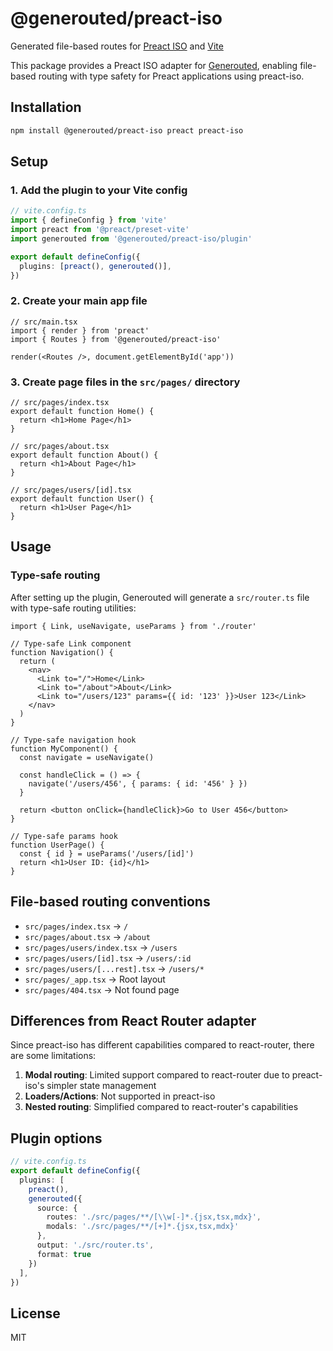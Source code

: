 # @generouted/preact-iso

Generated file-based routes for [Preact ISO](https://github.com/preactjs/preact-iso) and [Vite](https://vitejs.dev/)

This package provides a Preact ISO adapter for [Generouted](https://github.com/oedotme/generouted), enabling file-based routing with type safety for Preact applications using preact-iso.

## Installation

```bash
npm install @generouted/preact-iso preact preact-iso
```

## Setup

### 1. Add the plugin to your Vite config

```ts
// vite.config.ts
import { defineConfig } from 'vite'
import preact from '@preact/preset-vite'
import generouted from '@generouted/preact-iso/plugin'

export default defineConfig({
  plugins: [preact(), generouted()],
})
```

### 2. Create your main app file

```tsx
// src/main.tsx
import { render } from 'preact'
import { Routes } from '@generouted/preact-iso'

render(<Routes />, document.getElementById('app'))
```

### 3. Create page files in the `src/pages/` directory

```tsx
// src/pages/index.tsx
export default function Home() {
  return <h1>Home Page</h1>
}

// src/pages/about.tsx
export default function About() {
  return <h1>About Page</h1>
}

// src/pages/users/[id].tsx
export default function User() {
  return <h1>User Page</h1>
}
```

## Usage

### Type-safe routing

After setting up the plugin, Generouted will generate a `src/router.ts` file with type-safe routing utilities:

```tsx
import { Link, useNavigate, useParams } from './router'

// Type-safe Link component
function Navigation() {
  return (
    <nav>
      <Link to="/">Home</Link>
      <Link to="/about">About</Link>
      <Link to="/users/123" params={{ id: '123' }}>User 123</Link>
    </nav>
  )
}

// Type-safe navigation hook
function MyComponent() {
  const navigate = useNavigate()
  
  const handleClick = () => {
    navigate('/users/456', { params: { id: '456' } })
  }
  
  return <button onClick={handleClick}>Go to User 456</button>
}

// Type-safe params hook
function UserPage() {
  const { id } = useParams('/users/[id]')
  return <h1>User ID: {id}</h1>
}
```

## File-based routing conventions

- `src/pages/index.tsx` → `/`
- `src/pages/about.tsx` → `/about`
- `src/pages/users/index.tsx` → `/users`
- `src/pages/users/[id].tsx` → `/users/:id`
- `src/pages/users/[...rest].tsx` → `/users/*`
- `src/pages/_app.tsx` → Root layout
- `src/pages/404.tsx` → Not found page

## Differences from React Router adapter

Since preact-iso has different capabilities compared to react-router, there are some limitations:

1. **Modal routing**: Limited support compared to react-router due to preact-iso's simpler state management
2. **Loaders/Actions**: Not supported in preact-iso
3. **Nested routing**: Simplified compared to react-router's capabilities

## Plugin options

```ts
// vite.config.ts
export default defineConfig({
  plugins: [
    preact(),
    generouted({
      source: {
        routes: './src/pages/**/[\\w[-]*.{jsx,tsx,mdx}',
        modals: './src/pages/**/[+]*.{jsx,tsx,mdx}'
      },
      output: './src/router.ts',
      format: true
    })
  ],
})
```

## License

MIT 